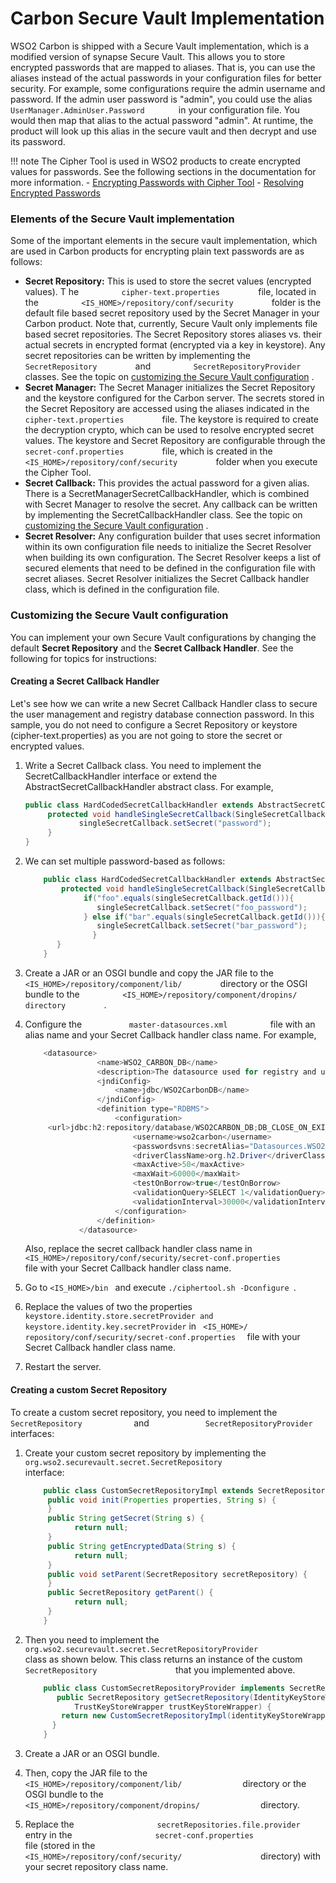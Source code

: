 # Carbon Secure Vault Implementation

WSO2 Carbon is shipped with a Secure Vault implementation, which is a
modified version of synapse Secure Vault. This allows you to store
encrypted passwords that are mapped to aliases. That is, you can use the
aliases instead of the actual passwords in your configuration files for
better security. For example, some configurations require the admin
username and password. If the admin user password is "admin", you could
use the alias `         UserManager.AdminUser.Password        ` in your
configuration file. You would then map that alias to the actual password
"admin". At runtime, the product will look up this alias in the secure
vault and then decrypt and use its password.

!!! note
    The Cipher Tool is used in WSO2 products to create encrypted values for
    passwords. See the following sections in the documentation for more
    information. 
    -   [Encrypting Passwords with Cipher
        Tool](../../administer/encrypting-passwords-with-cipher-tool)
    -   [Resolving Encrypted
        Passwords](../../administer/resolving-encrypted-passwords)
    
### Elements of the Secure Vault implementation

Some of the important elements in the secure vault implementation, which
are used in Carbon products for encrypting plain text passwords are as
follows:

-   **Secret Repository:** This is used to store the secret values
    (encrypted values). T he `          cipher-text.properties         `
    file, located in the
    `          <IS_HOME>/repository/conf/security         ` folder
    is the default file based secret repository used by the Secret
    Manager in your Carbon product. Note that, currently, Secure Vault
    only implements file based secret repositories. The Secret
    Repository stores aliases vs. their actual secrets in encrypted
    format (encrypted via a key in keystore). Any secret repositories
    can be written by implementing the
    `          SecretRepository         ` and
    `          SecretRepositoryProvider         ` classes. See the topic
    on [customizing the Secure Vault
    configuration](#customizing-the-secure-vault-configuration)
   .
-   **Secret Manager:** The Secret Manager initializes the Secret
    Repository and the keystore configured for the Carbon server. The
    secrets stored in the Secret Repository are accessed using the
    aliases indicated in the `          cipher-text.properties         `
    file. The keystore is required to create the decryption crypto,
    which can be used to resolve encrypted secret values. The keystore
    and Secret Repository are configurable through the
    `          secret-conf.properties         ` file, which is created
    in the `          <IS_HOME>/repository/conf/security         `
    folder when you execute the Cipher Tool.  
-   **Secret Callback:** This provides the actual password for a given
    alias. There is a SecretManagerSecretCallbackHandler, which is
    combined with Secret Manager to resolve the secret. Any callback can
    be written by implementing the SecretCallbackHandler class. See the
    topic on [customizing the Secure Vault
    configuration](#customizing-the-secure-vault-configuration)
   .
-   **Secret Resolver:** Any configuration builder that uses secret
    information within its own configuration file needs to initialize
    the Secret Resolver when building its own configuration. The Secret
    Resolver keeps a list of secured elements that need to be defined in
    the configuration file with secret aliases. Secret Resolver
    initializes the Secret Callback handler class, which is defined in
    the configuration file.

### Customizing the Secure Vault configuration

You can implement your own Secure Vault configurations by changing the
default **Secret Repository** and the **Secret Callback Handler**. See
the following for topics for instructions:

#### Creating a Secret Callback Handler

Let's see how we can write a new Secret Callback Handler class to secure
the user management and registry database connection password. In this
sample, you do not need to configure a Secret Repository or keystore
(cipher-text.properties) as you are not going to store the secret or
encrypted values.

1.  Write a Secret Callback class. You need to implement the
    SecretCallbackHandler interface or extend the
    AbstractSecretCallbackHandler abstract class. For example,  

    ``` java
    public class HardCodedSecretCallbackHandler extends AbstractSecretCallbackHandler {
         protected void handleSingleSecretCallback(SingleSecretCallback singleSecretCallback) {
                singleSecretCallback.setSecret("password");
         }
    }
    ```

2.  We can set multiple password-based as follows: <span
    class="underline"><span class="underline">  
    </span></span>

    ``` java
        public class HardCodedSecretCallbackHandler extends AbstractSecretCallbackHandler {
            protected void handleSingleSecretCallback(SingleSecretCallback singleSecretCallback) {
                 if("foo".equals(singleSecretCallback.getId())){
                    singleSecretCallback.setSecret("foo_password");
                 } else if("bar".equals(singleSecretCallback.getId())){
                    singleSecretCallback.setSecret("bar_password");
                   }
           }
        }
    ```

3.  Create a JAR or an OSGI bundle and copy the JAR file to the
    `          <IS_HOME>/repository/component/lib/         `
    directory or the OSGI bundle to the
    `          <IS_HOME>/repository/component/dropins/ directory         `
   .

4.  Configure the `           master-datasources.xml          ` file
    with an alias name and your Secret Callback handler class name. For
    example,  

    ``` java
        <datasource>
                    <name>WSO2_CARBON_DB</name>
                    <description>The datasource used for registry and user manager</description>
                    <jndiConfig>
                        <name>jdbc/WSO2CarbonDB</name>
                    </jndiConfig>
                    <definition type="RDBMS">
                        <configuration>
         <url>jdbc:h2:repository/database/WSO2CARBON_DB;DB_CLOSE_ON_EXIT=FALSE;LOCK_TIMEOUT=60000</url>
                            <username>wso2carbon</username>
                            <passwordsvns:secretAlias="Datasources.WSO2_CARBON_DB.Configuration.Password">password</password>
                            <driverClassName>org.h2.Driver</driverClassName>
                            <maxActive>50</maxActive>
                            <maxWait>60000</maxWait>
                            <testOnBorrow>true</testOnBorrow>
                            <validationQuery>SELECT 1</validationQuery>
                            <validationInterval>30000</validationInterval>
                        </configuration>
                    </definition>
                </datasource>
    ```

    Also, replace the secret callback handler class name in
    `           <IS_HOME>/repository/conf/security/secret-conf.properties          `
    file with your Secret Callback handler class name.

5.  Go to ` <IS_HOME>/bin  ` and execute `./ciphertool.sh -Dconfigure `.

6.  Replace the values of two the properties `  keystore.identity.store.secretProvider and keystore.identity.key.secretProvider ` in `  <IS_HOME>/   repository/conf/security/secret-conf.properties   ` file with your Secret Callback handler class name.

7.  Restart the server.

#### Creating a custom Secret Repository

To create a custom secret repository, you need to implement the
`             SecretRepository            ` and
`             SecretRepositoryProvider            ` interfaces:

1.  Create your custom secret repository by implementing the
    `                   org.wso2.securevault.secret.SecretRepository                  `
    interface:

    ``` java
        public class CustomSecretRepositoryImpl extends SecretRepository {
         public void init(Properties properties, String s) {
         }
         public String getSecret(String s) {
               return null;
         }
         public String getEncryptedData(String s) {
               return null;
         }
         public void setParent(SecretRepository secretRepository) {
         }
         public SecretRepository getParent() {
               return null;
         }
        } 
    ```

2.  Then you need to implement the
    `                   org.wso2.securevault.secret.SecretRepositoryProvider                  `
    class as shown below. This class returns an instance of the custom
    `                   SecretRepository                  ` that you
    implemented above.

    ``` java
        public class CustomSecretRepositoryProvider implements SecretRepositoryProvider {
           public SecretRepository getSecretRepository(IdentityKeyStoreWrapper identityKeyStoreWrapper,
               TrustKeyStoreWrapper trustKeyStoreWrapper) {
            return new CustomSecretRepositoryImpl(identityKeyStoreWrapper, trustKeyStoreWrapper);
          }
        } 
    ```

3.  Create a JAR or an OSGI bundle.

4.  Then, copy the JAR file to the `               <IS_HOME>/repository/component/lib/              ` directory or the OSGI bundle to the
    `               <IS_HOME>/repository/component/dropins/              ` directory.


5.  Replace the `                   secretRepositories.file.provider                  `
    entry in the
    `                   secret-conf.properties                  ` file
    (stored in the
    `                   <IS_HOME>/repository/conf/security/                  `
    directory) with your secret repository class name.
